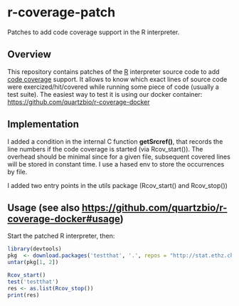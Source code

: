 r-coverage-patch
================

Patches to add code coverage support in the R interpreter.

## Overview
This repository contains patches of the [R](http://www.r-project.org/) interpreter source code to add [code coverage](http://en.wikipedia.org/wiki/Code_coverage) support. 
It allows to know which exact lines of source code were exercized/hit/covered while running some piece of code (usually a test suite).
The easiest way to test it is using our docker container: https://github.com/quartzbio/r-coverage-docker

## Implementation
I added a condition in the internal C function **getSrcref()**, that records the line numbers if the code
coverage is started (via Rcov_start()).
The overhead should be minimal since for a given file, subsequent covered lines will be stored
in constant time. 
I use a hased env to store the occurrences by file.

I added two entry points in the utils package (Rcov_start() and Rcov_stop())

## Usage (see also https://github.com/quartzbio/r-coverage-docker#usage)
Start the patched R interpreter, then:
```r
library(devtools)
pkg  <- download.packages('testthat', '.', repos = "http://stat.ethz.ch/CRAN")
untar(pkg[1, 2])

Rcov_start()
test('testthat')
res <- as.list(Rcov_stop())
print(res)
```

